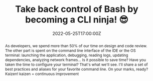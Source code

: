 ---
title: Take back control of Bash by becoming a CLI ninja! 😎

event: Mix-IT 2022
event_url: https://mixitconf.org/

location: Lyon (Manufacture des Tabacs)
address:
  street: 1 Av. des Frères Lumière
  city: Lyon
  region: Rhône-Alpes
  postcode: '69008'
  country: France

summary: Lightning Talk about the terminal
abstract: "As developers, we spend more than 50% of our time on design and code review. The other part is spent on the command line interface of the IDE or the OS terminal: launching the application, debugging, reading logs, updating dependencies, analyzing network frames... Is it possible to save time? Have you taken the time to configure your terminal? That's what we'll see. I'll share a set of best practices and aliases for your favorite command line.

On your marks, ready? Kaizen! kaizen = continuous improvement"

date: "2022-05-25T17:00:00Z"
date_end: "2022-05-25T17:20:00Z"
all_day: false

publishDate: "2022-05-01T00:00:00Z"

authors: [David Aparicio]
tags: [SRE, Quickie, CLI]

featured: false

image:
  caption: 'Image credit: [**Mix-IT 2022 (11th edition)**](https://mixitconf.org/)'
  focal_point: Right

links:
- icon: binoculars
  icon_pack: fas
  name: Description
  url: https://mixitconf.org/2022/reprenez-le-controle-de-votre-bash-en-devant-un-ninja-de-la-cli-
- icon: comments
  icon_pack: fas
  name: Feedback
  url: https://openfeedback.io/6wuom22QpUr2cApwWlIl/2022-05-25/idWbm48bAXKkAaxYKlNU
url_code: ""
url_pdf: ""
url_slides: "talks/MiXiT2022_Cli.pdf"
url_video: ""

slides: ""
projects: []
---